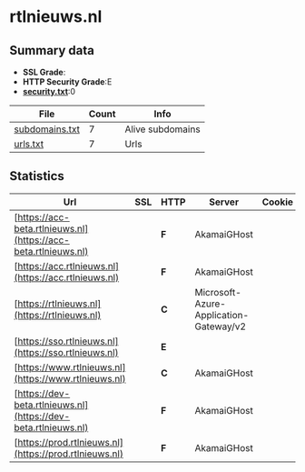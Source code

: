 

# rtlnieuws.nl
## Summary data


 - **SSL Grade**:
 - **HTTP Security Grade**:E
 - **[security.txt](https://www.digitaleoverheid.nl/nieuws/standaard-security-txt-nu-verplicht-voor-overheid/)**:0


| File       | Count | Info |
|------------|-------|------|
|[subdomains.txt](/data/rtlnieuws.nl/subdomains.txt)|7|Alive subdomains|
|[urls.txt](/data/rtlnieuws.nl/urls.txt)|7|Urls|


## Statistics


| Url | SSL | HTTP | Server | Cookie | HSTS | CORS | CTO | CSP | XFO | XXP | RP |FP| Tech |Title |
|--------|-------|-------|------|------|------|------|------|------|------|------|------|------|------|------|
|[https://acc-beta.rtlnieuws.nl](https://acc-beta.rtlnieuws.nl)| | **F**|AkamaiGHost| | | | | | | | :white_check_mark: | |Basic|Access Denied|
|[https://acc.rtlnieuws.nl](https://acc.rtlnieuws.nl)| | **F**|AkamaiGHost| | | | | | | | :white_check_mark: | |Basic|Access Denied|
|[https://rtlnieuws.nl](https://rtlnieuws.nl)| | **C**|Microsoft-Azure-Application-Gateway/v2| |:white_check_mark: | :warning:| | | :white_check_mark: | | :white_check_mark: | ||301 Moved Perman...|
|[https://sso.rtlnieuws.nl](https://sso.rtlnieuws.nl)| | **E**|| | | | | | | | :white_check_mark: | |||
|[https://www.rtlnieuws.nl](https://www.rtlnieuws.nl)| | **C**|AkamaiGHost| |:white_check_mark: | :warning:| | | :white_check_mark: | | :white_check_mark: | |||
|[https://dev-beta.rtlnieuws.nl](https://dev-beta.rtlnieuws.nl)| | **F**|AkamaiGHost| | | | | | | | :white_check_mark: | |Basic|Access Denied|
|[https://prod.rtlnieuws.nl](https://prod.rtlnieuws.nl)| | **F**|AkamaiGHost| | | | | | | | :white_check_mark: | |Basic|Access Denied|


